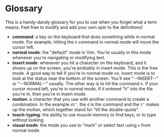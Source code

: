# Glossary

This is a handy-dandy glossary for you to use when you forget what a term means.
Feel free to modify and add your own spin to the definitions!

- **command**: a key on the keyboard that does something while in normal mode. For example, hitting the `h` command in normal mode will move the cursor left.
- **normal mode**: the "default" mode in Vim. You're usually in this mode whenever you're navigating or modifying text.
- **insert mode**: whenever you hit a character on the keyboard, and it shows up on the screen, you're probably in insert mode. This is the free mode. A good way to tell if you're in normal mode vs. insert mode is to look at the status near the bottom of the screen. You'll see "--INSERT--" or "--NORMAL--" usually. The other way is to hit the command `h`. If your cursor moved left, you're in normal mode. If it entered "h" into the file you're in, then you're in insert mode.
- **motion**: a character that you use with another command to create a combination. In the example `dt"`, the `d` is the command and the `t"` makes up the motion, which together stand for "till the double-quote".
- **touch-typing**: the ability to use muscle memory to find keys, or to type without looking.
- **visual mode**: the mode you use to "mark" or select text using `v` from normal mode.